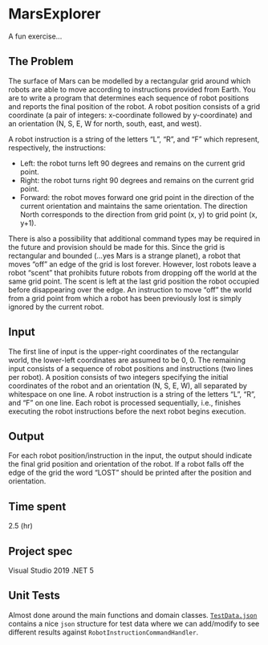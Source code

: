 # MarsExplorer
A fun exercise...

## The Problem
The surface of Mars can be modelled by a rectangular grid around which robots are able to
move according to instructions provided from Earth. You are to write a program that
determines each sequence of robot positions and reports the final position of the robot.
A robot position consists of a grid coordinate (a pair of integers: x-coordinate followed by
y-coordinate) and an orientation (N, S, E, W for north, south, east, and west).

A robot instruction is a string of the letters “L”, “R”, and “F” which represent, respectively, the
instructions:

* Left: the robot turns left 90 degrees and remains on the current grid point.
* Right: the robot turns right 90 degrees and remains on the current grid point.
* Forward: the robot moves forward one grid point in the direction of the current orientation and maintains the same orientation. The direction North corresponds to the direction from grid point (x, y) to grid point (x, y+1).

There is also a possibility that additional command types may be required in the future and provision should be made for this. Since the grid is rectangular and bounded (…yes Mars is a strange planet), a robot that
moves “off” an edge of the grid is lost forever. However, lost robots leave a robot “scent” that prohibits future robots from dropping off the world at the same grid point. The scent is left at
the last grid position the robot occupied before disappearing over the edge. An instruction to move “off” the world from a grid point from which a robot has been previously lost is simply
ignored by the current robot.

## Input
The first line of input is the upper-right coordinates of the rectangular world, the lower-left
coordinates are assumed to be 0, 0.
The remaining input consists of a sequence of robot positions and instructions (two lines per
robot). A position consists of two integers specifying the initial coordinates of the robot and
an orientation (N, S, E, W), all separated by whitespace on one line. A robot instruction is a
string of the letters “L”, “R”, and “F” on one line.
Each robot is processed sequentially, i.e., finishes executing the robot instructions before the
next robot begins execution.

## Output
For each robot position/instruction in the input, the output should indicate the final grid
position and orientation of the robot. If a robot falls off the edge of the grid the word “LOST”
should be printed after the position and orientation.

## Time spent
2.5 (hr)

## Project spec
Visual Studio 2019
.NET 5

## Unit Tests
Almost done around the main functions and domain classes. [`TestData.json`](https://github.com/AliAshoori/MarsExplorer/blob/master/Tests/MarsExplorer.Tests/TestData/TestData.json) contains a nice `json` structure for test data where we can add/modify to see different results against `RobotInstructionCommandHandler`.
